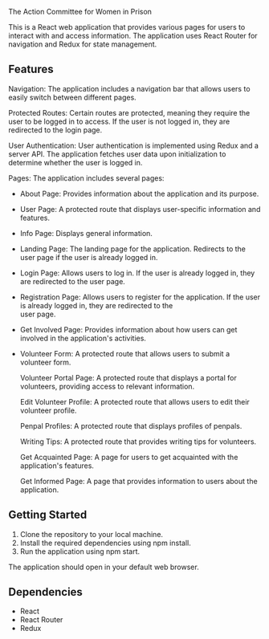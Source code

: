 The Action Committee for Women in Prison

This is a React web application that provides various pages for users to interact with and access information. The application uses React Router for navigation and Redux for state management.

## Features

Navigation: The application includes a navigation bar that allows users to easily switch between different pages.

Protected Routes: Certain routes are protected, meaning they require the user to be logged in to access. If the user is not logged in, they are redirected to the login page.

User Authentication: User authentication is implemented using Redux and a server API. The application fetches user data upon initialization to determine whether the user is logged in.

Pages: The application includes several pages:

- About Page: Provides information about the application and its purpose.

- User Page: A protected route that displays user-specific information and features.

- Info Page: Displays general information.

- Landing Page: The landing page for the application. Redirects to the user page if the user is already logged in.

- Login Page: Allows users to log in. If the user is already logged in, they are redirected to the user page.

- Registration Page: Allows users to register for the application. If the user is already logged in, they are redirected to the     
  user page.

- Get Involved Page: Provides information about how users can get involved in the application's activities.

- Volunteer Form: A protected route that allows users to submit a volunteer form.

  Volunteer Portal Page: A protected route that displays a portal for volunteers, providing access to relevant information.

  Edit Volunteer Profile: A protected route that allows users to edit their volunteer profile.

  Penpal Profiles: A protected route that displays profiles of penpals.

  Writing Tips: A protected route that provides writing tips for volunteers.

  Get Acquainted Page: A page for users to get acquainted with the application's features.

  Get Informed Page: A page that provides information to users about the application.

## Getting Started

1. Clone the repository to your local machine.
2. Install the required dependencies using npm install.
3. Run the application using npm start.

The application should open in your default web browser.

## Dependencies

- React
- React Router
- Redux
